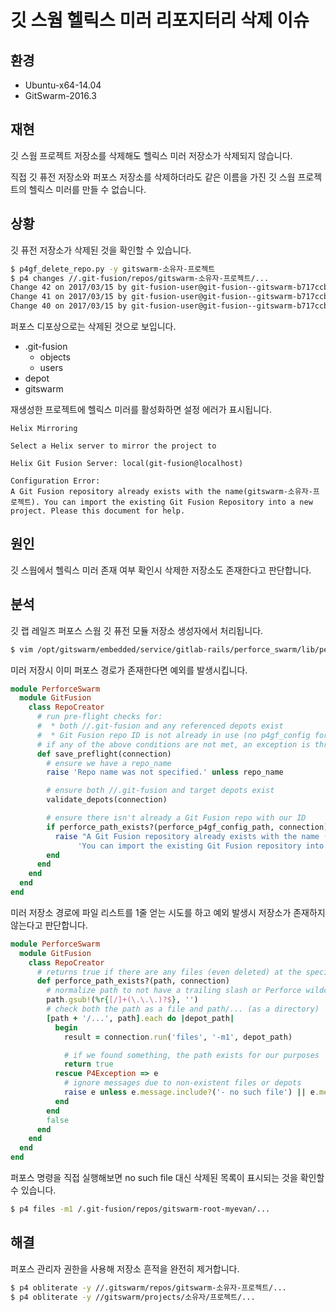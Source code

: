 # 깃 스웜 헬릭스 미러 리포지터리 삭제 이슈

## 환경

* Ubuntu-x64-14.04
* GitSwarm-2016.3

## 재현

깃 스웜 프로젝트 저장소를 삭제해도 헬릭스 미러 저장소가 삭제되지 않습니다. 

직접 깃 퓨전 저장소와 퍼포스 저장소를 삭제하더라도 같은 이름을 가진 깃 스웜 프로젝트의 헬릭스 미러를 만들 수 없습니다.

## 상황

깃 퓨전 저장소가 삭제된 것을 확인할 수 있습니다.

```bash
$ p4gf_delete_repo.py -y gitswarm-소유자-프로젝트
$ p4 changes //.git-fusion/repos/gitswarm-소유자-프로젝트/...
Change 42 on 2017/03/15 by git-fusion-user@git-fusion--gitswarm-b717ccbe-097c-11e7-a001-000c292319b4 Delete repo config for 'gitswarm-소유자-프로젝트'
Change 41 on 2017/03/15 by git-fusion-user@git-fusion--gitswarm-b717ccbe-097c-11e7-a001-000c292319b4 Deleting 27 commit objects for repo 'gitswarm-소유자-프로젝트'
Change 40 on 2017/03/15 by git-fusion-user@git-fusion--gitswarm-b717ccbe-097c-11e7-a001-000c292319b4 Update 'p4gf_config'
```

퍼포스 디포상으로는 삭제된 것으로 보입니다.

* .git-fusion
    * objects
    * users
* depot
* gitswarm


재생성한 프로젝트에 헬릭스 미러를 활성화하면 설정 에러가 표시됩니다.

    Helix Mirroring

    Select a Helix server to mirror the project to

    Helix Git Fusion Server: local(git-fusion@localhost)

    Configuration Error:
    A Git Fusion repository already exists with the name(gitswarm-소유자-프로젝트). You can import the existing Git Fusion Repository into a new project. Please this document for help.


## 원인

깃 스웜에서 헬릭스 미러 존재 여부 확인시 삭제한 저장소도 존재한다고 판단합니다.


## 분석

깃 랩 레일즈 퍼포스 스웜 깃 퓨전 모듈 저장소 생성자에서 처리됩니다.

```bash
$ vim /opt/gitswarm/embedded/service/gitlab-rails/perforce_swarm/lib/perforce_swarm/git_fusion/repo_creator.rb
```

미러 저장시 이미 퍼포스 경로가 존재한다면 예외를 발생시킵니다.

```ruby
module PerforceSwarm
  module GitFusion
    class RepoCreator
      # run pre-flight checks for:
      #  * both //.git-fusion and any referenced depots exist
      #  * Git Fusion repo ID is not already in use (no p4gf_config for the specified repo ID)
      # if any of the above conditions are not met, an exception is thrown
      def save_preflight(connection)
        # ensure we have a repo_name
        raise 'Repo name was not specified.' unless repo_name

        # ensure both //.git-fusion and target depots exist
        validate_depots(connection)

        # ensure there isn't already a Git Fusion repo with our ID
        if perforce_path_exists?(perforce_p4gf_config_path, connection)
          raise "A Git Fusion repository already exists with the name (#{repo_name}). " \
               'You can import the existing Git Fusion repository into a new project!'
        end
      end
    end
  end
end
```
      
미러 저장소 경로에 파일 리스트를 1줄 얻는 시도를 하고 예외 발생시 저장소가 존재하지 않는다고 판단합니다.

```ruby
module PerforceSwarm
  module GitFusion
    class RepoCreator
      # returns true if there are any files (even deleted) at the specified depot path, otherwise false
      def perforce_path_exists?(path, connection)
        # normalize path to not have a trailing slash or Perforce wildcard
        path.gsub!(%r{[/]+(\.\.\.)?$}, '')
        # check both the path as a file and path/... (as a directory)
        [path + '/...', path].each do |depot_path|
          begin
            result = connection.run('files', '-m1', depot_path)

            # if we found something, the path exists for our purposes
            return true
          rescue P4Exception => e
            # ignore messages due to non-existent files or depots
            raise e unless e.message.include?('- no such file') || e.message.include?('- must refer to client')
          end
        end
        false
      end    
    end
  end
end
```

퍼포스 명령을 직접 실행해보면 no such file 대신 삭제된 목록이 표시되는 것을 확인할 수 있습니다.

```bash
$ p4 files -m1 /.git-fusion/repos/gitswarm-root-myevan/...
```

## 해결

퍼포스 관리자 권한을 사용해 저장소 흔적을 완전히 제거합니다.

```bash
$ p4 obliterate -y //.gitswarm/repos/gitswarm-소유자-프로젝트/...
$ p4 obliterate -y //gitswarm/projects/소유자/프로젝트/...
```